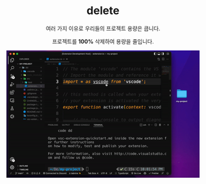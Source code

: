 <center>
<h1>delete</h1>
여러 가지 이유로 우리들의 프로젝트 용량은 큽니다.

프로젝트를 **100%** 삭제하여 용량을 줄입니다.

<img src="img/dd.gif" />
</center>
